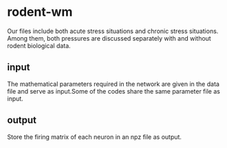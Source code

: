 # rodent-wm
Our files include both acute stress situations and chronic stress situations. Among them, both pressures are discussed separately with and without rodent biological data.

## input
The mathematical parameters required in the network are given in the data file and serve as input.Some of the codes share the same parameter file as input.

## output
Store the firing matrix of each neuron in an npz file as output.

